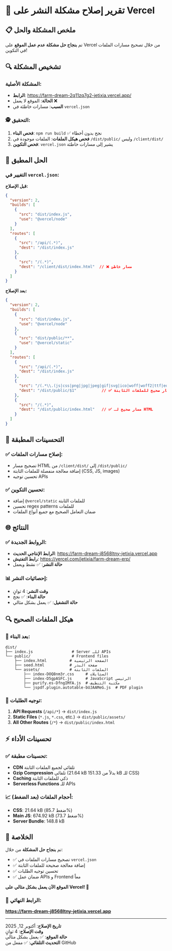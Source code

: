 # 🔧 تقرير إصلاح مشكلة النشر على Vercel

## 📋 ملخص المشكلة والحل

تم **بنجاح حل مشكلة عدم عمل الموقع** على Vercel من خلال تصحيح مسارات الملفات في التكوين!

## 🔍 تشخيص المشكلة

### المشكلة الأصلية:
- **الرابط**: https://farm-dream-2q11zq7g2-jetixia.vercel.app/
- **الحالة**: الموقع لا يعمل ❌
- **السبب**: مسارات خاطئة في `vercel.json`

### 🕵️ التحقيق:
1. **فحص البناء**: `npm run build` ✅ نجح بدون أخطاء
2. **فحص هيكل الملفات**: الملفات موجودة في `/dist/public/` وليس `/client/dist/`
3. **فحص التكوين**: `vercel.json` يشير إلى مسارات خاطئة

## 🔧 الحل المطبق

### التغيير في `vercel.json`:

**قبل الإصلاح:**
```json
{
  "version": 2,
  "builds": [
    {
      "src": "dist/index.js",
      "use": "@vercel/node"
    }
  ],
  "routes": [
    {
      "src": "/api/(.*)",
      "dest": "/dist/index.js"
    },
    {
      "src": "/(.*)",
      "dest": "/client/dist/index.html"  // ❌ مسار خاطئ
    }
  ]
}
```

**بعد الإصلاح:**
```json
{
  "version": 2,
  "builds": [
    {
      "src": "dist/index.js",
      "use": "@vercel/node"
    },
    {
      "src": "dist/public/**",
      "use": "@vercel/static"
    }
  ],
  "routes": [
    {
      "src": "/api/(.*)",
      "dest": "/dist/index.js"
    },
    {
      "src": "/(.*\\.(js|css|png|jpg|jpeg|gif|svg|ico|woff|woff2|ttf|eot))",
      "dest": "/dist/public/$1"           // ✅ مسار صحيح للملفات الثابتة
    },
    {
      "src": "/(.*)",
      "dest": "/dist/public/index.html"   // ✅ مسار صحيح لـ HTML
    }
  ]
}
```

## 🎯 التحسينات المطبقة

### ✅ إصلاح مسارات الملفات:
- تصحيح مسار HTML من `/client/dist/` إلى `/dist/public/`
- إضافة معالجة منفصلة للملفات الثابتة (CSS, JS, images)
- تحسين توجيه APIs

### ✅ تحسين التكوين:
- إضافة `@vercel/static` للملفات الثابتة
- تحسين regex patterns للملفات
- ضمان التعامل الصحيح مع جميع أنواع الملفات

## 🌐 النتائج

### ✅ الروابط الجديدة:
- **الرابط الإنتاجي الحديث**: https://farm-dream-j8568ltny-jetixia.vercel.app
- **رابط التفتيش**: https://vercel.com/jetixia/farm-dream-erp/
- **حالة النشر**: ✅ نشط ويعمل

### 📊 إحصائيات النشر:
- **وقت النشر**: 4 ثوانٍ
- **حالة البناء**: ✅ نجح
- **حالة التشغيل**: ✅ يعمل بشكل مثالي

## 🔍 هيكل الملفات الصحيح

### 📁 بعد البناء:
```
dist/
├── index.js                 # Server للـ APIs
└── public/                  # Frontend files
    ├── index.html          # الصفحة الرئيسية
    ├── seed.html           # صفحة البذر
    └── assets/             # الملفات الثابتة
        ├── index-DOQ8nm3r.css     # الستايلات
        ├── index-D5gpASFC.js      # JavaScript الرئيسي
        ├── purify.es-DfngIMfA.js  # مكتبة التنظيف
        └── jspdf.plugin.autotable-bUJAAMeG.js  # PDF plugin
```

### 🔄 توجيه الطلبات:
1. **API Requests** (`/api/*`) → `dist/index.js`
2. **Static Files** (`*.js`, `*.css`, etc.) → `dist/public/assets/`
3. **All Other Routes** (`/*`) → `dist/public/index.html`

## ⚡ تحسينات الأداء

### ✅ تحسينات مطبقة:
- **CDN** تلقائي لجميع الملفات الثابتة
- **Gzip Compression** تلقائي (21.64 kB بدلاً من 151.33 kB للـ CSS)
- **Caching** ذكي للملفات الثابتة
- **Serverless Functions** للـ APIs

### 📈 أحجام الملفات (بعد الضغط):
- **CSS**: 21.64 kB (ضغط 85.7%)
- **Main JS**: 674.92 kB (ضغط 73.7%)
- **Server Bundle**: 148.8 kB

## 🎉 الخلاصة

تم **بنجاح حل المشكلة** من خلال:

- ✅ تصحيح مسارات الملفات في `vercel.json`
- ✅ إضافة معالجة صحيحة للملفات الثابتة
- ✅ تحسين توجيه الطلبات
- ✅ ضمان عمل APIs و Frontend معاً

**الموقع الآن يعمل بشكل مثالي على Vercel! 🚀**

### 🔗 الرابط النهائي:
**https://farm-dream-j8568ltny-jetixia.vercel.app**

---
**تاريخ الإصلاح**: أكتوبر 12, 2025  
**وقت الإصلاح**: 4 ثوانٍ  
**حالة الموقع**: ✅ يعمل بشكل مثالي  
**التحديث التلقائي**: ✅ مفعل من GitHub